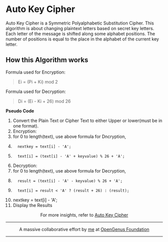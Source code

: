 # Auto Key Cipher

Auto Key Cipher is a Symmetric Polyalphabetic Substitution Cipher. This algorithm is about changing plaintext letters based on secret key letters. Each letter of the message is shifted along some alphabet positions. The number of positions is equal to the place in the alphabet of the current key letter.

## How this Algorithm works

Formula used for Encryption:

> Ei = (Pi + Ki) mod 2

Formula used for Decryption:

> Di = (Ei - Ki + 26) mod 26

**Pseudo Code**

1.  Convert the Plain Text or Cipher Text to either Upper or lower(must be in one format).
2.  Encryption:
3.  for 0 to length(text), use above formula for Dncryption,
4.       nextkey = text[i] - 'A';
5.       text[i] = (text[i] - 'A' + keyvalue) % 26 + 'A';
6.  Decryption:
7.  for 0 to length(text), use above formula for Decryption,
8.       result = (text[i] - 'A' - keyvalue) % 26 + 'A';
9.       text[i] = result < 'A' ? (result + 26) : (result);
10. nextkey = text[i] - 'A';
11. Display the Results

<p align="center">
	For more insights, refer to <a href="https://iq.opengenus.org/auto-key-cipher/">Auto Key Cipher</a>
</p>

---

<p align="center">
	A massive collaborative effort by <a href="https://github.com/ravireddy07">me</a> at <a href="https://github.com/OpenGenus/cosmos">OpenGenus Foundation</a> 
</p>

---
